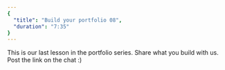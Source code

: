 ```yaml
---
{
  "title": "Build your portfolio 08",
  "duration": "7:35"
}
---
```

This is our last lesson in the portfolio series. Share what you build with us. Post the link on the chat :)
